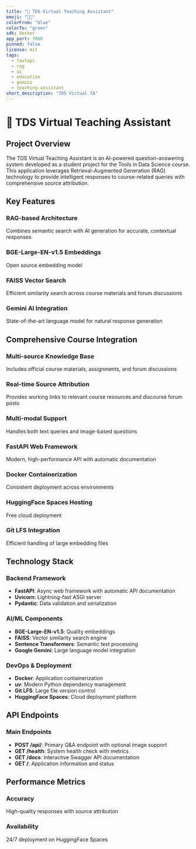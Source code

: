 ```yaml
---
title: "🤖 TDS Virtual Teaching Assistant"
emoji: "👩‍🏫"
colorFrom: "blue"
colorTo: "green"
sdk: docker
app_port: 7860
pinned: false
license: mit
tags:
  - fastapi
  - rag
  - ai
  - education
  - gemini
  - teaching-assistant
short_description: "TDS Virtual TA"
---
```


# 🤖 TDS Virtual Teaching Assistant

## Project Overview

The TDS Virtual Teaching Assistant is an AI-powered question-answering system developed as a student project for the Tools in Data Science course. This application leverages Retrieval-Augmented Generation (RAG) technology to provide intelligent responses to course-related queries with comprehensive source attribution.

## Key Features

### RAG-based Architecture
Combines semantic search with AI generation for accurate, contextual responses

### BGE-Large-EN-v1.5 Embeddings
Open source embedding model

### FAISS Vector Search
Efficient similarity search across course materials and forum discussions

### Gemini AI Integration
State-of-the-art language model for natural response generation

## Comprehensive Course Integration

### Multi-source Knowledge Base
Includes official course materials, assignments, and forum discussions

### Real-time Source Attribution
Provides working links to relevant course resources and discourse forum posts

### Multi-modal Support
Handles both text queries and image-based questions

### FastAPI Web Framework
Modern, high-performance API with automatic documentation

### Docker Containerization
Consistent deployment across environments

### HuggingFace Spaces Hosting
Free cloud deployment

### Git LFS Integration
Efficient handling of large embedding files

## Technology Stack

### Backend Framework
- **FastAPI**: Async web framework with automatic API documentation
- **Uvicorn**: Lightning-fast ASGI server
- **Pydantic**: Data validation and serialization

### AI/ML Components
- **BGE-Large-EN-v1.5**: Quality embeddings
- **FAISS**: Vector similarity search engine
- **Sentence Transformers**: Semantic text processing
- **Google Gemini**: Large language model integration

### DevOps & Deployment
- **Docker**: Application containerization
- **uv**: Modern Python dependency management
- **Git LFS**: Large file version control
- **HuggingFace Spaces**: Cloud deployment platform

## API Endpoints

### Main Endpoints
- **POST /api/**: Primary Q&A endpoint with optional image support
- **GET /health**: System health check with metrics
- **GET /docs**: Interactive Swagger API documentation
- **GET /**: Application information and status

## Performance Metrics

### Accuracy
High-quality responses with source attribution

### Availability
24/7 deployment on HuggingFace Spaces
